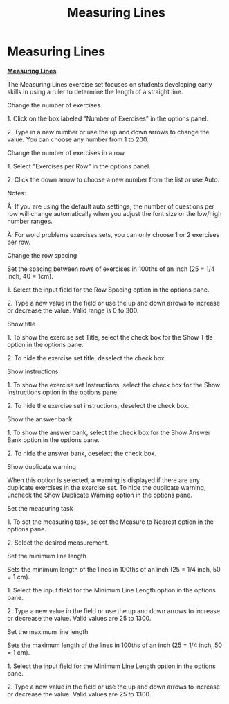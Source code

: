 ﻿---
title: Measuring Lines
category: reference
---

# Measuring Lines

**<u>Measuring Lines</u>**

The Measuring Lines exercise set focuses on students developing early skills in using a ruler to determine the length of a straight line.

Change the number of exercises

1\. Click on the box labeled "Number of Exercises" in the options panel.

2\. Type in a new number or use the up and down arrows to change the value. You can choose any number from 1 to 200.

Change the number of exercises in a row

1\. Select "Exercises per Row" in the options panel.

2\. Click the down arrow to choose a new number from the list or use Auto.

Notes:

Â· If you are using the default auto settings, the number of questions per row will change automatically when you adjust the font size or the low/high number ranges.

Â· For word problems exercises sets, you can only choose 1 or 2 exercises per row.

Change the row spacing

Set the spacing between rows of exercises in 100ths of an inch (25 = 1/4 inch, 40 = 1cm).

1\. Select the input field for the Row Spacing option in the options pane.

2\. Type a new value in the field or use the up and down arrows to increase or decrease the value. Valid range is 0 to 300.

Show title

1\. To show the exercise set Title, select the check box for the Show Title option in the options pane.

2\. To hide the exercise set title, deselect the check box.

Show instructions

1\. To show the exercise set Instructions, select the check box for the Show Instructions option in the options pane.

2\. To hide the exercise set instructions, deselect the check box.

Show the answer bank

1\. To show the answer bank, select the check box for the Show Answer Bank option in the options pane.

2\. To hide the answer bank, deselect the check box.

Show duplicate warning

When this option is selected, a warning is displayed if there are any duplicate exercises in the exercise set. To hide the duplicate warning, uncheck the Show Duplicate Warning option in the options pane.

Set the measuring task

1\. To set the measuring task, select the Measure to Nearest option in the options pane.

2\. Select the desired measurement.

Set the minimum line length

Sets the minimum length of the lines in 100ths of an inch (25 = 1/4 inch, 50 = 1 cm).

1\. Select the input field for the Minimum Line Length option in the options pane.

2\. Type a new value in the field or use the up and down arrows to increase or decrease the value. Valid values are 25 to 1300.

Set the maximum line length

Sets the maximum length of the lines in 100ths of an inch (25 = 1/4 inch, 50 = 1 cm).

1\. Select the input field for the Minimum Line Length option in the options pane.

2\. Type a new value in the field or use the up and down arrows to increase or decrease the value. Valid values are 25 to 1300.
